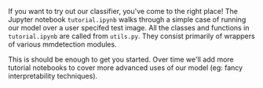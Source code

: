 If you want to try out our classifier, you've come to the right place! The Jupyter notebook `tutorial.ipynb` walks through a simple case of running our model over a user specifed test image.  All the classes and functions in `tutorial.ipynb` are called from `utils.py`.  They consist primarily of wrappers of various mmdetection modules.

This is should be enough to get you started.  Over time we'll add more tutorial notebooks to cover more advanced uses of our model (eg: fancy interpretability techniques).